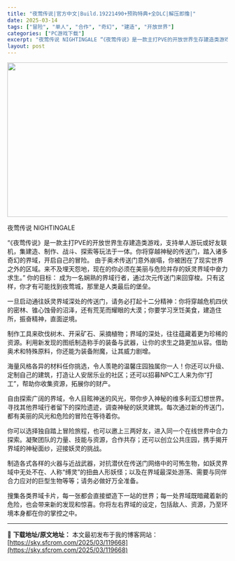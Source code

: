 ```yaml
---
title: "夜莺传说|官方中文|Build.19221490+预购特典+全DLC|解压即撸|"
date: 2025-03-14
tags: ["冒险", "单人", "合作", "奇幻", "建造", "开放世界"]
categories: ["PC游戏下载"]
excerpt: "夜莺传说 NIGHTINGALE “《夜莺传说》是一款主打PVE的开放世界生存建造类游戏，支持单人游玩或好友联机，集建造、制作、战斗、探索等玩法于一体。你将穿越神秘的传送门，踏入诸多奇幻的界域，开启自己的冒险。 由于奥术传送门意外崩塌，你被困在了现实世界之外的区域。来不及埋天怨地，现在的你必须在美丽&hellip;"
layout: post
---
```


<img class="aligncenter size-full wp-image-119655" src="https://sky.sfcrom.com/wp-content/uploads/2025/03/2025031407182214.webp" alt="" width="616" height="353" />

夜莺传说 NIGHTINGALE

“《夜莺传说》是一款主打PVE的开放世界生存建造类游戏，支持单人游玩或好友联机，集建造、制作、战斗、探索等玩法于一体。你将穿越神秘的传送门，踏入诸多奇幻的界域，开启自己的冒险。
由于奥术传送门意外崩塌，你被困在了现实世界之外的区域。来不及埋天怨地，现在的你必须在美丽与危险并存的妖灵界域中奋力求生。”
你的目标：
成为一名娴熟的界域行者，通过次元传送门来回穿梭。只有这样，你才有可能找到夜莺城，那里是人类最后的堡垒。

一旦启动通往妖灵界域深处的传送门，请务必打起十二分精神：你将穿越危机四伏的密林、锥心蚀骨的沼泽，还有荒芜而耀眼的大漠；你要学习烹饪美食，建造住所，振奋精神，直面逆境。

制作工具来砍伐树木、开采矿石、采摘植物；界域的深处，往往蕴藏着更为珍稀的资源。利用新发现的图纸制造称手的装备与武器，让你的求生之路更加从容。借助奥术和特殊原料，你还能为装备附魔，让其威力剧增。

海量风格各异的材料任你挑选，令人羡艳的温馨庄园独属你一人！你还可以升级、定制自己的建筑，打造让人安居乐业的社区；还可以招募NPC工人来为你“打工”，帮助你收集资源，拓展你的财产。

自由探索广阔的界域，令人目眩神迷的风光，带你步入神秘的维多利亚幻想世界。寻找其他界域行者留下的探险遗迹，调查神秘的妖灵建筑。每次通过新的传送门，都有美丽的风光和危险的冒险在等待着你。

你可以选择独自踏上冒险旅程，也可以邀上三两好友，进入同一个在线世界中合力探索。凝聚团队的力量、技能与资源，合作共存；还可以创立公共庄园，携手揭开界域的神秘面纱，迎接妖灵的挑战。

制造各式各样的火器与近战武器，对抗潜伏在传送门网络中的可怖生物，如妖灵界域中无处不在、人称“缚灵”的扭曲人形妖怪；以及在界域最深处游荡、需要与同伴合力应对的巨型生物等等；请务必做好万全准备。

搜集各类界域卡片，每一张都会直接塑造下一站的世界；每一处界域既暗藏着新的危险，也会带来新的发现和惊喜。你将左右界域的设定，包括敌人、资源，乃至环境本身都在你的掌控之中。

---
📖 **下载地址/原文地址：** 本文最初发布于我的博客网站：[https://sky.sfcrom.com/2025/03/119668](https://sky.sfcrom.com/2025/03/119668)
